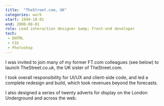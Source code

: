 ```yaml
---
title:  "TheStreet.com, UK"
categories: work
start: 1999-10-01
end: 2000-08-01
role: Lead interaction designer &amp; front-end developer
tech: 
 - DHTML
 - CSS
 - Photoshop
---
```


I was invited to join many of my former FT.com colleagues (see below) to launch TheStreet.co.uk, the UK sister of TheStreet.com. 

I took overall responsibility for UI/UX and client-side code, and led a complete redesign and build, which took revenues beyond the forecasts.

I also designed a series of twenty adverts for display on the London Underground and across the web.